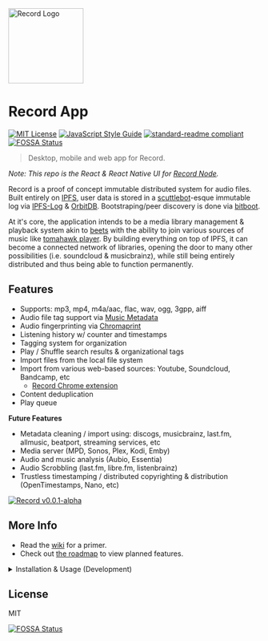 <a href="https://record.tint.space/" title="Record">
  <img src="https://raw.githubusercontent.com/mistakia/record-app/master/resources/icon.png" alt="Record Logo" width="150" />
</a>

# Record App

[![MIT License](http://img.shields.io/badge/license-MIT-blue.svg?style=flat)](LICENSE) [![JavaScript Style Guide](https://img.shields.io/badge/code_style-standard-brightgreen.svg)](https://standardjs.com) [![standard-readme compliant](https://img.shields.io/badge/readme%20style-standard-brightgreen.svg?style=flat)](https://github.com/RichardLitt/standard-readme)
[![FOSSA Status](https://app.fossa.io/api/projects/git%2Bgithub.com%2Fmistakia%2Frecord-app.svg?type=shield)](https://app.fossa.io/projects/git%2Bgithub.com%2Fmistakia%2Frecord-app?ref=badge_shield)

> Desktop, mobile and web app for Record.

*Note: This repo is the React & React Native UI for [Record Node](https://github.com/mistakia/record-node).*

Record is a proof of concept immutable distributed system for audio files. Built entirely on [IPFS](https://github.com/ipfs/js-ipfs), user data is stored in a [scuttlebot](http://scuttlebot.io/)-esque immutable log via [IPFS-Log](https://github.com/orbitdb/ipfs-log) & [OrbitDB](https://github.com/orbitdb/orbit-db). Bootstraping/peer discovery is done via [bitboot](https://github.com/tintfoundation/bitboot).

At it's core, the application intends to be a media library management & playback system akin to [beets](https://github.com/beetbox/beets) with the ability to join various sources of music like [tomahawk player](https://github.com/tomahawk-player/tomahawk). By building everything on top of IPFS, it can become a connected network of libraries, opening the door to many other possibilities (i.e. soundcloud & musicbrainz), while still being entirely distributed and thus being able to function permanently.

## Features
- Supports: mp3, mp4, m4a/aac, flac, wav, ogg, 3gpp, aiff
- Audio file tag support via [Music Metadata](https://github.com/Borewit/music-metadata)
- Audio fingerprinting via [Chromaprint](https://acoustid.org/chromaprint)
- Listening history w/ counter and timestamps
- Tagging system for organization
- Play / Shuffle search results & organizational tags
- Import files from the local file system
- Import from various web-based sources: Youtube, Soundcloud, Bandcamp, etc
  - [Record Chrome extension](https://github.com/mistakia/record-chrome-extension)
- Content deduplication
- Play queue

**Future Features**
- Metadata cleaning / import using: discogs, musicbrainz, last.fm, allmusic, beatport, streaming services, etc
- Media server (MPD, Sonos, Plex, Kodi, Emby)
- Audio and music analysis (Aubio, Essentia)
- Audio Scrobbling (last.fm, libre.fm, listenbrainz)
- Trustless timestamping / distributed copyrighting & distribution (OpenTimestamps, Nano, etc)

[![Record v0.0.1-alpha](https://raw.githubusercontent.com/mistakia/record-app/master/resources/images/screenshot.png)](https://youtu.be/1cmxiwPBv7A)

## More Info
- Read the [wiki](https://record.tint.space/) for a primer.
- Check out [the roadmap](https://github.com/mistakia/record-app/projects/1) to view planned features.

<details>
  <summary>Installation & Usage (Development)</summary>

## Install
```
yarn install
```

## Usage
### Desktop (Electron)
```
yarn start:electron
```

### Mobile (React Native)
First, install packages needed by nodejs-mobile:
```
yarn install:nodejs-mobile
```

Then, start react native packager with:
```
yarn start:rn
```

#### iOS
```
yarn build:ios // or `yarn build:ios:dev`
yarn start:ios // or open & build with xcode `open ios/Record.xcodeproj/`
```

#### Android
```
yarn build:android
yarn start:android
```
</details>

## License
MIT


[![FOSSA Status](https://app.fossa.io/api/projects/git%2Bgithub.com%2Fmistakia%2Frecord-app.svg?type=large)](https://app.fossa.io/projects/git%2Bgithub.com%2Fmistakia%2Frecord-app?ref=badge_large)
